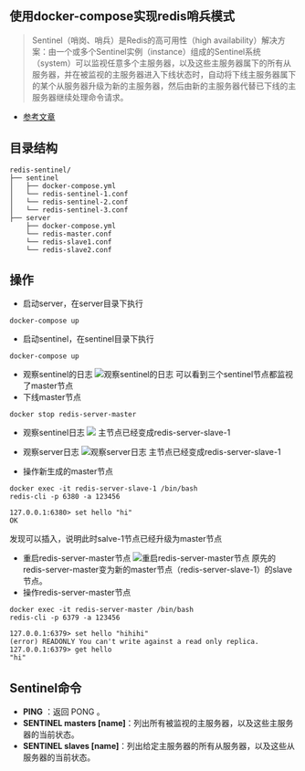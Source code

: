 ## 使用docker-compose实现redis哨兵模式
> Sentinel（哨岗、哨兵）是Redis的高可用性（high availability）解决方案：由一个或多个Sentinel实例（instance）组成的Sentinel系统（system）可以监视任意多个主服务器，以及这些主服务器属下的所有从服务器，并在被监视的主服务器进入下线状态时，自动将下线主服务器属下的某个从服务器升级为新的主服务器，然后由新的主服务器代替已下线的主服务器继续处理命令请求。

- [参考文章](https://www.jianshu.com/p/d8c5f5d33a29)
## 目录结构
```shell
redis-sentinel/
├── sentinel
│   ├── docker-compose.yml
│   └── redis-sentinel-1.conf
│   └── redis-sentinel-2.conf
│   └── redis-sentinel-3.conf
├── server
    ├── docker-compose.yml
    └── redis-master.conf
    └── redis-slave1.conf
    └── redis-slave2.conf
```
## 操作
- 启动server，在server目录下执行
```shell
docker-compose up
```
- 启动sentinel，在sentinel目录下执行
```shell
docker-compose up
```
- 观察sentinel的日志
![观察sentinel的日志](https://cdn.jsdelivr.net/gh/mouweng/FigureBed/img/20220319000440.jpg)
可以看到三个sentinel节点都监视了master节点
- 下线master节点
```shell
docker stop redis-server-master
```
- 观察sentinel日志
![](https://cdn.jsdelivr.net/gh/mouweng/FigureBed/img/20220319002218.jpg)
主节点已经变成redis-server-slave-1

- 观察server日志
![观察server日志](https://cdn.jsdelivr.net/gh/mouweng/FigureBed/img/20220319002141.jpg)
主节点已经变成redis-server-slave-1

- 操作新生成的master节点
```shell
docker exec -it redis-server-slave-1 /bin/bash
redis-cli -p 6380 -a 123456

127.0.0.1:6380> set hello "hi"
OK
```
发现可以插入，说明此时salve-1节点已经升级为master节点

- 重启redis-server-master节点
![重启redis-server-master节点](https://cdn.jsdelivr.net/gh/mouweng/FigureBed/img/20220319001821.jpg)
原先的redis-server-master变为新的master节点（redis-server-slave-1）的slave节点。
- 操作redis-server-master节点
```shell
docker exec -it redis-server-master /bin/bash
redis-cli -p 6379 -a 123456

127.0.0.1:6379> set hello "hihihi"
(error) READONLY You can't write against a read only replica.
127.0.0.1:6379> get hello
"hi"
```
## Sentinel命令
- **PING** ：返回 PONG 。
- **SENTINEL masters [name]**：列出所有被监视的主服务器，以及这些主服务器的当前状态。
- **SENTINEL slaves [name]**：列出给定主服务器的所有从服务器，以及这些从服务器的当前状态。